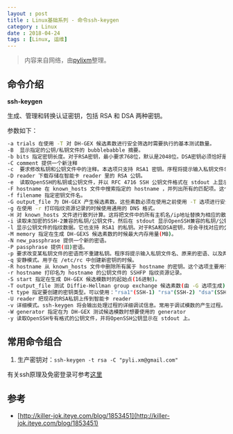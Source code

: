 ```yaml
---
layout : post
title : Linux基础系列 - 命令ssh-keygen
category : Linux
date : 2018-04-24
tags : [Linux, 运维]
---
```


> 内容来自网络，由[pylixm](http://pylixm.cc)整理。

## 命令介绍


**ssh-keygen**

生成、管理和转换认证密钥，包括 RSA 和 DSA 两种密钥。
<!-- more -->
参数如下：
```bash
-a trials 在使用 -T 对 DH-GEX 候选素数进行安全筛选时需要执行的基本测试数量。
-B  显示指定的公钥/私钥文件的 bubblebabble 摘要。
-b bits 指定密钥长度。对于RSA密钥，最小要求768位，默认是2048位。DSA密钥必须恰好是1024位(FIPS 186-2 标准的要求)。
-C comment 提供一个新注释
-c  要求修改私钥和公钥文件中的注释。本选项只支持 RSA1 密钥。序程将提示输入私钥文件名、密语(如果存在)、新注释。
-D reader 下载存储在智能卡 reader 里的 RSA 公钥。
-e  读取OpenSSH的私钥或公钥文件，并以 RFC 4716 SSH 公钥文件格式在 stdout 上显示出来。该选项能够为多种商业版本的 SSH 输出密钥。
-F hostname 在 known_hosts 文件中搜索指定的 hostname ，并列出所有的匹配项。这个选项主要用于查找散列过的主机名/ip地址，还可以和 -H 选项联用打印找到的公钥的散列值。
-f filename 指定密钥文件名。
-G output_file 为 DH-GEX 产生候选素数。这些素数必须在使用之前使用 -T 选项进行安全筛选。
-g 在使用 -r 打印指纹资源记录的时候使用通用的 DNS 格式。
-H 对 known_hosts 文件进行散列计算。这将把文件中的所有主机名/ip地址替换为相应的散列值。原来文件的内容将会添加一个".old"后缀后保存。这些散列值只能被 ssh 和 sshd 使用。这个选项不会修改已经经过散列的主机名/ip地址，因此可以在部分公钥已经散列过的文件上安全使用。
-i 读取未加密的SSH-2兼容的私钥/公钥文件，然后在 stdout 显示OpenSSH兼容的私钥/公钥。该选项主要用于从多种商业版本的SSH中导入密钥。
-l 显示公钥文件的指纹数据。它也支持 RSA1 的私钥。对于RSA和DSA密钥，将会寻找对应的公钥文件，然后显示其指纹数据。
-M memory 指定在生成 DH-GEXS 候选素数的时候最大内存用量(MB)。
-N new_passphrase 提供一个新的密语。
-P passphrase 提供(旧)密语。
-p 要求改变某私钥文件的密语而不重建私钥。程序将提示输入私钥文件名、原来的密语、以及两次输入新密语。
-q 安静模式。用于在 /etc/rc 中创建新密钥的时候。
-R hostname 从 known_hosts 文件中删除所有属于 hostname 的密钥。这个选项主要用于删除经过散列的主机(参见 -H 选项)的密钥。
-r hostname 打印名为 hostname 的公钥文件的 SSHFP 指纹资源记录。
-S start 指定在生成 DH-GEX 候选模数时的起始点(16进制)。
-T output_file 测试 Diffie-Hellman group exchange 候选素数(由 -G 选项生成)的安全性。
-t type 指定要创建的密钥类型。可以使用："rsa1"(SSH-1) "rsa"(SSH-2) "dsa"(SSH-2)
-U reader 把现存的RSA私钥上传到智能卡 reader
-v 详细模式。ssh-keygen 将会输出处理过程的详细调试信息。常用于调试模数的产生过程。重复使用多个 -v 选项将会增加信息的详细程度(最大3次)。
-W generator 指定在为 DH-GEX 测试候选模数时想要使用的 generator
-y 读取OpenSSH专有格式的公钥文件，并将OpenSSH公钥显示在 stdout 上。
```

## 常用命令组合

1. 生产密钥对：`ssh-keygen -t rsa -C "pyli.xm@gmail.com"`

有关ssh原理及免密登录可参考[这里](http://pylixm.cc/posts/2016-11-16-ssh-how-to-use.html)

## 参考

- [http://killer-jok.iteye.com/blog/1853451](http://killer-jok.iteye.com/blog/1853451)